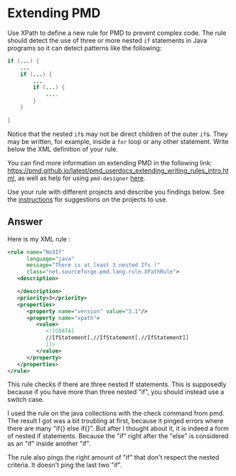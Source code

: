 # Extending PMD

Use XPath to define a new rule for PMD to prevent complex code. The rule should detect the use of three or more nested `if` statements in Java programs so it can detect patterns like the following:

```Java
if (...) {
    ...
    if (...) {
        ...
        if (...) {
            ....
        }
    }

}
```
Notice that the nested `if`s may not be direct children of the outer `if`s. They may be written, for example, inside a `for` loop or any other statement.
Write below the XML definition of your rule.

You can find more information on extending PMD in the following link: https://pmd.github.io/latest/pmd_userdocs_extending_writing_rules_intro.html, as well as help for using `pmd-designer` [here](https://github.com/selabs-ur1/VV-ISTIC-TP2/blob/master/exercises/designer-help.md).

Use your rule with different projects and describe you findings below. See the [instructions](../sujet.md) for suggestions on the projects to use.

## Answer

Here is my XML rule :

```xml
<rule name="No3If"
      language="java"
      message="There is at least 3 nested Ifs !"
      class="net.sourceforge.pmd.lang.rule.XPathRule">
   <description>

   </description>
   <priority>3</priority>
   <properties>
      <property name="version" value="3.1"/>
      <property name="xpath">
         <value>
            <![CDATA[
            //IfStatement[.//IfStatement[.//IfStatement]]
            ]]>
         </value>
      </property>
   </properties>
</rule>
```

This rule checks if there are three nested If statements.
This is supposedly because if you have more than three nested "if", you should instead use a switch case.

I used the rule on the java collections with the check command from pmd.
The result I got was a bit troubling at first, because it pinged errors where there are many "if{} else if{}".
But after I thought about it, it is indeed a form of nested if statements. 
Because the "if" right after the "else" is considered as an "if" inside another "if".

The rule also pings the right amount of "if" that don't respect the nested criteria.
It doesn't ping the last two "if".